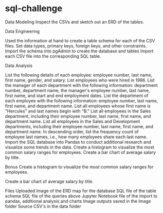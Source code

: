 # sql-challenge

Data Modeling
Inspect the CSVs and sketch out an ERD of the tables.


Data Engineering

Used the information at hand to create a table schema for each of the CSV files. Set data types, primary keys, foreign keys, and other constraints.
Import the schema into pgAdmin to create the database and tables
Import each CSV file into the corresponding SQL table.



Data Analysis

List the following details of each employee: employee number, last name, first name, gender, and salary.
List employees who were hired in 1986.
List the manager of each department with the following information: department number, department name, the manager's employee number, last name, first name, and start and end employment dates.
List the department of each employee with the following information: employee number, last name, first name, and department name.
List all employees whose first name is "Hercules" and last names begin with "B."
List all employees in the Sales department, including their employee number, last name, first name, and department name.
List all employees in the Sales and Development departments, including their employee number, last name, first name, and department name.
In descending order, list the frequency count of employee last names, i.e., how many employees share each last name.
Import the SQL database into Pandas to conduct additional research and visualize some trends in the data.
Create a histogram to visualize the most common salary ranges for employees.
Create a bar chart of average salary by title.


Bonus
Create a histogram to visualize the most common salary ranges for employees.

Create a bar chart of average salary by title.



Files Uploaded
Image of the ERD map for the database
SQL file of the table schema
SQL file of the queries above
Jupyter Notebook file of the import to pandas, additional analysis and charts
Image outputs saved in the Image folder
Source CSV's in the data folder

